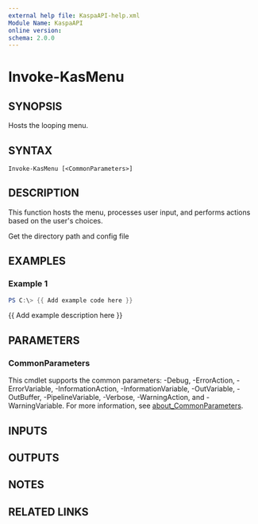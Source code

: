 ```yaml
---
external help file: KaspaAPI-help.xml
Module Name: KaspaAPI
online version:
schema: 2.0.0
---
```


# Invoke-KasMenu

## SYNOPSIS
Hosts the looping menu.

## SYNTAX

```
Invoke-KasMenu [<CommonParameters>]
```

## DESCRIPTION
This function hosts the menu, processes user input, and performs actions based on the user's choices.

Get the directory path and config file

## EXAMPLES

### Example 1
```powershell
PS C:\> {{ Add example code here }}
```

{{ Add example description here }}

## PARAMETERS

### CommonParameters
This cmdlet supports the common parameters: -Debug, -ErrorAction, -ErrorVariable, -InformationAction, -InformationVariable, -OutVariable, -OutBuffer, -PipelineVariable, -Verbose, -WarningAction, and -WarningVariable. For more information, see [about_CommonParameters](http://go.microsoft.com/fwlink/?LinkID=113216).

## INPUTS

## OUTPUTS

## NOTES

## RELATED LINKS
